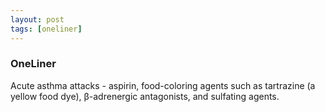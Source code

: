 ```yaml
---
layout: post
tags: [oneliner]
---
```



### OneLiner

Acute asthma attacks - aspirin, food-coloring agents such as tartrazine (a yellow food dye), β-adrenergic antagonists, and sulfating agents.
